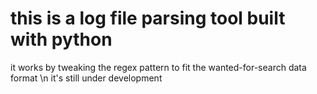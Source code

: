 # this is a log file parsing tool built with python
it works by tweaking the regex pattern to fit the wanted-for-search data format
\n it's still under development
